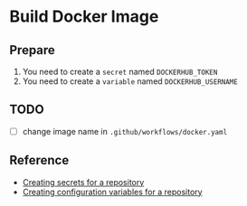 # Build Docker Image

## Prepare

1. You need to create a `secret` named `DOCKERHUB_TOKEN`
2. You need to create a `variable` named `DOCKERHUB_USERNAME`

## TODO

- [ ] change image name in `.github/workflows/docker.yaml`

## Reference

- [Creating secrets for a repository](https://docs.github.com/en/actions/security-guides/using-secrets-in-github-actions#creating-secrets-for-a-repository)
- [Creating configuration variables for a repository](https://docs.github.com/en/actions/learn-github-actions/variables#creating-configuration-variables-for-a-repository)
